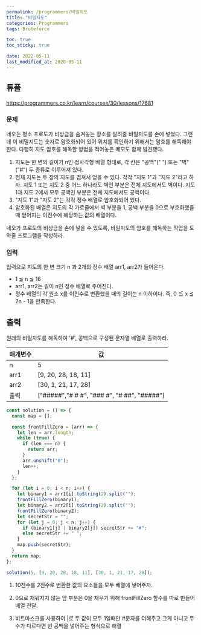 ```yaml
---
permalink: /programmers/비밀지도
title: "비밀지도"
categories: Programmers
tags: Bruteforce

toc: true
toc_sticky: true

date: 2022-05-11
last_modified_at: 2020-05-11
---
```


## 튜플

https://programmers.co.kr/learn/courses/30/lessons/17681

### 문제

네오는 평소 프로도가 비상금을 숨겨놓는 장소를 알려줄 비밀지도를 손에 넣었다. 그런데 이 비밀지도는 숫자로 암호화되어 있어 위치를 확인하기 위해서는 암호를 해독해야 한다. 다행히 지도 암호를 해독할 방법을 적어놓은 메모도 함께 발견했다.

1. 지도는 한 변의 길이가 n인 정사각형 배열 형태로, 각 칸은 "공백"(" ") 또는 "벽"("#") 두 종류로 이루어져 있다.
2. 전체 지도는 두 장의 지도를 겹쳐서 얻을 수 있다. 각각 "지도 1"과 "지도 2"라고 하자. 지도 1 또는 지도 2 중 어느 하나라도 벽인 부분은 전체 지도에서도 벽이다. 지도 1과 지도 2에서 모두 공백인 부분은 전체 지도에서도 공백이다.
3. "지도 1"과 "지도 2"는 각각 정수 배열로 암호화되어 있다.
4. 암호화된 배열은 지도의 각 가로줄에서 벽 부분을 1, 공백 부분을 0으로 부호화했을 때 얻어지는 이진수에 해당하는 값의 배열이다.

네오가 프로도의 비상금을 손에 넣을 수 있도록, 비밀지도의 암호를 해독하는 작업을 도와줄 프로그램을 작성하라.

### 입력

입력으로 지도의 한 변 크기 n 과 2개의 정수 배열 arr1, arr2가 들어온다.

- 1 ≦ n ≦ 16
- arr1, arr2는 길이 n인 정수 배열로 주어진다.
- 정수 배열의 각 원소 x를 이진수로 변환했을 때의 길이는 n 이하이다. 즉, 0 ≦ x ≦ 2n - 1을 만족한다.

## 출력

원래의 비밀지도를 해독하여 '#', 공백으로 구성된 문자열 배열로 출력하라.

| 매개변수 | 값                                          |
| -------- | ------------------------------------------- |
| n        | 5                                           |
| arr1     | [9, 20, 28, 18, 11]                         |
| arr2     | [30, 1, 21, 17, 28]                         |
| 출력     | ["#####","# # #", "### #", "# ##", "#####"] |

```javascript
const solution = () => {
  const map = [];

  const frontFillZero = (arr) => {
    let len = arr.length;
    while (true) {
      if (len === n) {
        return arr;
      }
      arr.unshift("0");
      len++;
    }
  };

  for (let i = 0; i < n; i++) {
    let binary1 = arr1[i].toString(2).split("");
    frontFillZero(binary1);
    let binary2 = arr2[i].toString(2).split("");
    frontFillZero(binary2);
    let secretStr = "";
    for (let j = 0; j < n; j++) {
      if (binary1[j] | binary2[j]) secretStr += "#";
      else secretStr += " ";
    }
    map.push(secretStr);
  }
  return map;
};

solution(5, [9, 20, 28, 18, 11], [30, 1, 21, 17, 28]);
```

1. 10진수를 2진수로 변환한 값의 요소들을 모두 배열에 넣어주자.

2. 0으로 채워지지 않는 앞 부분은 0을 채우기 위해 frontFillZero 함수를 따로 만들어 배열 전달.

3. 비트마스크를 사용하여 |로 두 값이 모두 1일때만 #문자를 더해주고 그게 아니고 두 수가 다르다면 빈 공백을 넣어주는 형식으로 해결

